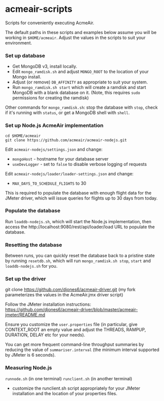 # acmeair-scripts

Scripts for conveniently executing AcmeAir.

The default paths in these scripts and examples below assume you will be working in `$HOME/acmeair`. Adjust the values in the scripts to suit your environment.

### Set up database

- Get MongoDB v3, install locally.
- Edit `mongo_ramdisk.sh` and adjust `MONGO_ROOT` to the location of your Mongo install.
- Adjust (or remove) `DB_AFFINITY` as appropriate to suit your system.
- Run `mongo_ramdisk.sh start` which will create a ramdisk and start MongoDB with a blank database on it.  (Note, this requires `sudo` permissions for creating the ramdisk)

Other commands for `mongo_ramdisk.sh`: stop the database with `stop`, check if it's running with `status`, or get a MongoDB shell with `shell`.

### Set up Node.js AcmeAir implementation
```
cd $HOME/acmeair
git clone https://github.com/acmeair/acmeair-nodejs.git
```
Edit `acmeair-nodejs/settings.json` and change:
- `mongoHost` - hostname for your database server
- `useDevLogger` - set to `false` to disable verbose logging of requests

Edit `acmeair-nodejs/loader/loader-settings.json` and change:
- `MAX_DAYS_TO_SCHEDULE_FLIGHTS` to 30

This is required to populate the database with enough flight data for the JMeter driver, which will issue queries for flights up to 30 days from today.

### Populate the database

Run `loaddb-nodejs.sh`, which will start the Node.js implementation, then access the http://localhost:9080/rest/api/loader/load URL to populate the database.

### Resetting the database

Between runs, you can quickly reset the database back to a pristine state by running `resetdb.sh`, which will run `mongo_ramdisk.sh stop`, `start` and `loaddb-nodejs.sh` for you.

### Set up the driver

git clone https://github.com/djones6/acmeair-driver.git
(my fork parameterizes the values in the AcmeAir.jmx driver script)

Follow the JMeter installation instructions: https://github.com/djones6/acmeair-driver/blob/master/acmeair-jmeter/README.md

Ensure you customize the `user.properties` file (in particular, give CONTEXT_ROOT an empty value and adjust the THREADS, RAMPUP, DURATION, DELAY etc for your needs).

You can get more frequent command-line throughput summaries by reducing the value of `summariser.interval` (the minimum interval supported by JMeter is 6 seconds).

### Measuring Node.js

`runnode.sh` (in one terminal)
`runclient.sh` (in another terminal)

- customize the runclient.sh script appropriately for your JMeter installation and the location of your properties files.
